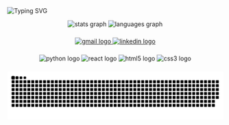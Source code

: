 <div align="center>

[![Typing SVG](https://readme-typing-svg.demolab.com?font=&size=22&duration=4000&pause=4000&color=58A6FF&center=true&vCenter=true&multiline=true&width=435&lines=Hello+there!!+This+is+Satish%F0%9F%91%8B)](https://git.io/typing-svg)

</div>

<div align="center">
  <picture>
    <source media="(prefers-color-scheme: dark)" srcset="https://github-readme-stats.vercel.app/api?username=Satishpokala124&hide_title=true&hide_rank=false&show_icons=true&include_all_commits=true&count_private=true&disable_animations=false&theme=github_dark&locale=en&hide_border=true" />
    <source media="(prefers-color-scheme: light)" srcset="https://github-readme-stats.vercel.app/api?username=Satishpokala124&hide_title=true&hide_rank=false&show_icons=true&include_all_commits=true&count_private=true&disable_animations=false&theme=github&locale=en&hide_border=true" />
    <img src="https://github-readme-stats.vercel.app/api?username=Satishpokala124&hide_title=true&hide_rank=false&show_icons=true&include_all_commits=true&count_private=true&disable_animations=false&theme=github_dark&locale=en&hide_border=true" height="150" alt="stats graph"  />
  </picture>
  <picture>
    <source media="(prefers-color-scheme: dark)" srcset="https://github-readme-stats.vercel.app/api/top-langs?username=Satishpokala124&locale=en&hide_title=true&layout=compact&card_width=320&langs_count=5&theme=github_dark&hide_border=true" />
    <source media="(prefers-color-scheme: light)" srcset="https://github-readme-stats.vercel.app/api/top-langs?username=Satishpokala124&locale=en&hide_title=true&layout=compact&card_width=320&langs_count=5&theme=github&hide_border=true" />
    <img src="https://github-readme-stats.vercel.app/api/top-langs?username=Satishpokala124&locale=en&hide_title=true&layout=compact&card_width=320&langs_count=5&theme=github_dark&hide_border=true" height="150" alt="languages graph"  />
  </picture>
</div>

###

<div align="center">
  <a href="mailto:satishpokala124@gmail.com" target="_blank">
    <img src="https://img.shields.io/static/v1?message=Gmail&logo=gmail&label=&color=D14836&logoColor=white&labelColor=&style=for-the-badge" height="35" alt="gmail logo"  />
  </a>
  <a href="https://www.linkedin.com/in/satish-pokala-92b867165/" target="_blank">
    <img src="https://img.shields.io/static/v1?message=LinkedIn&logo=linkedin&label=&color=0077B5&logoColor=white&labelColor=&style=for-the-badge" height="35" alt="linkedin logo"  />
  </a>
</div>

###

<div align="center">
  <img src="https://cdn.jsdelivr.net/gh/devicons/devicon/icons/python/python-original.svg" height="30" width="42" alt="python logo"  />
  <img src="https://cdn.jsdelivr.net/gh/devicons/devicon/icons/react/react-original.svg" height="30" width="42" alt="react logo"  />
  <img src="https://cdn.jsdelivr.net/gh/devicons/devicon/icons/html5/html5-original.svg" height="30" width="42" alt="html5 logo"  />
  <img src="https://cdn.jsdelivr.net/gh/devicons/devicon/icons/css3/css3-original.svg" height="30" width="42" alt="css3 logo"  />
</div>

###

<picture>
  <source media="(prefers-color-scheme: dark)" srcset="https://raw.githubusercontent.com/Satishpokala124/Satishpokala124/output/snake-dark.svg" />
  <source media="(prefers-color-scheme: light)" srcset="https://raw.githubusercontent.com/Satishpokala124/Satishpokala124/output/snake.svg" />
  <img alt="github-snake" src="https://raw.githubusercontent.com/Satishpokala124/Satishpokala124/output/snake.svg" />
</picture>

###

